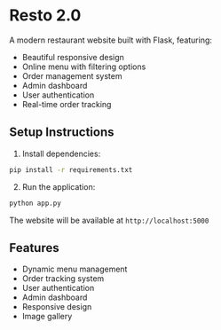 # Resto 2.0

A modern restaurant website built with Flask, featuring:
- Beautiful responsive design
- Online menu with filtering options
- Order management system
- Admin dashboard
- User authentication
- Real-time order tracking

## Setup Instructions

1. Install dependencies:
```bash
pip install -r requirements.txt
```

2. Run the application:
```bash
python app.py
```

The website will be available at `http://localhost:5000`

## Features
- Dynamic menu management
- Order tracking system
- User authentication
- Admin dashboard
- Responsive design
- Image gallery